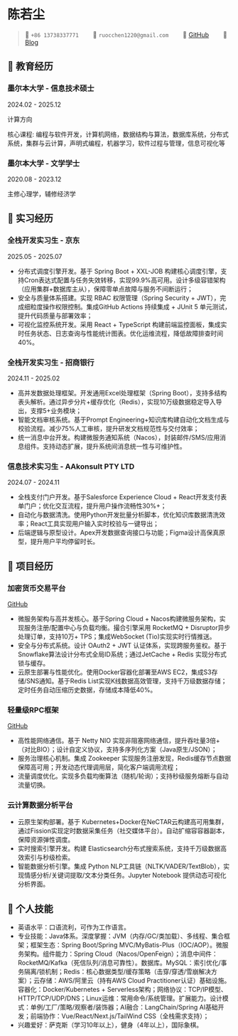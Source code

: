 # 陈若尘

> <span class="icon">&#xe60f;</span> `+86 13738337771`&emsp;&emsp;
> <span class="icon">&#xe7ca;</span> `ruocchen1220@gmail.com`&emsp;&emsp;
> <span class="icon">&#xe600;</span> <a href="https://github.com/Crc011220">GitHub</a>&emsp;&emsp;
> <span class="icon">&#xe673;</span> <a href="https://blog.rcchen.dpdns.org">Blog</a>


<!-- <img class="avatar" src=""> -->

## &#xe80c; 教育经历

<div class="entry-title">
    <h3>墨尔本大学 - 信息技术硕士</h3> 
    <p>2024.02 - 2025.12</p>
</div>
计算方向

核心课程: 编程与软件开发，计算机网络，数据结构与算法，数据库系统，分布式系统，集群与云计算，声明式编程，机器学习，软件过程与管理，信息可视化等
<div class="entry-title">
    <h3>墨尔本大学 - 文学学士</h3> 
    <p>2020.08 - 2023.12</p>
</div>
主修心理学，辅修经济学


## &#xe618; 实习经历

<div alt="entry-title">
    <h3>全栈开发实习生 - 京东</h3> 
    <p>2025.05 - 2025.07</p>
</div>

- 分布式调度引擎开发。基于 Spring Boot + XXL-JOB 构建核心调度引擎，支持Cron表达式配置与任务失效转移，实现99.9%高可用。设计多级容错架构（应用集群+数据库主从），保障零单点故障与服务不间断运行；
- 安全与质量体系搭建。实现 RBAC 权限管理（Spring Security + JWT），完成细粒度操作权限控制。集成GitHub Actions 持续集成 + JUnit 5 单元测试，提升代码质量与部署效率；
- 可视化监控系统开发。采用 React + TypeScript 构建前端监控面板，集成实时任务状态、日志查询与性能统计图表。优化运维流程，降低故障排查时间40%。

<div alt="entry-title">
    <h3>全栈开发实习生 - 招商银行</h3> 
    <p>2024.11 - 2025.02</p>
</div>

- 高并发数据处理框架。开发通用Excel处理框架（Spring Boot），支持多结构表头解析。通过异步分片+缓存优化（Redis），实现10万级数据稳定导入导出，支撑5+业务模块；
- 智能文档审核系统。基于Prompt Engineering+知识库构建自动化文档生成与校验流程。减少75%人工审核，提升研发文档规范性与交付效率；
- 统一消息中台开发。构建微服务通知系统（Nacos），封装邮件/SMS/应用消息组件。支持动态扩展，提升系统间消息统一性与可维护性。


<div class="entry-title">
    <h3>信息技术实习生 - AAkonsult PTY LTD</h3> 
    <p>2024.07 - 2024.11</p>
</div>

- 全栈支付门户开发。基于Salesforce Experience Cloud + React开发支付表单门户；优化交互流程，提升用户操作流畅性30%+；
- 自动化与数据清洗。使用Python开发批量分析脚本，优化知识库数据清洗效率；React工具实现用户输入实时校验与一键导出；
- 后端逻辑与原型设计。Apex开发数据查询接口与功能；Figma设计高保真原型，提升用户平均停留时长。



## &#xe635; 项目经历

<div class="entry-title">
    <h3>加密货币交易平台</h3>
    <a href="https://github.com/Crc011220/coin-exchange">GitHub</a>
</div>

- 微服务架构与高并发核心。基于Spring Cloud + Nacos构建微服务架构，实现服务注册/配置中心与负载均衡。撮合引擎采用 RocketMQ + Disruptor异步处理订单，支持10万+ TPS；集成WebSocket (Tio)实现实时行情推送。
- 安全与分布式系统。设计 OAuth2 + JWT 认证体系，实现跨服务鉴权。基于Snowflake算法设计分布式全局ID系统；通过JetCache + Redis 实现分布式锁与缓存。
- 云原生部署与性能优化。使用Docker容器化部署至AWS EC2，集成S3存储/SNS通知。基于Redis List实现K线数据高效管理，支持千万级数据存储；定时任务自动压缩历史数据，存储成本降低40%。

<div class="entry-title">
    <h3>轻量级RPC框架</h3> 
    <a href="https://github.com/Crc011220/RPC">GitHub</a>
</div>

- 高性能网络通信。基于 Netty NIO 实现非阻塞网络通信，提升吞吐量3倍+（对比BIO）；设计自定义协议，支持多序列化方案（Java原生/JSON）；
- 服务治理核心机制。集成 Zookeeper 实现服务注册发现，Redis缓存节点数据保障高可用；开发动态代理调用层，简化客户端调用流程；
- 流量调度优化。实现多负载均衡算法（随机/轮询）；支持秒级服务熔断与自动流量切换。



<div class="entry-title">
    <h3>云计算数据分析平台</h3> 
</div>

- 云原生架构部署。基于 Kubernetes+Docker在NeCTAR云构建高可用集群，通过Fission实现定时数据采集任务（社交媒体平台）。自动扩缩容容器副本，保障资源弹性调度。
- 实时搜索引擎开发。构建 Elasticsearch分布式搜索系统，支持千万级数据高效索引与秒级检索。
- 智能数据分析引擎。集成 Python NLP工具链（NLTK/VADER/TextBlob），实现情感分析/关键词提取/文本分类任务。Jupyter Notebook 提供动态可视化分析界面。


## &#xecfa; 个人技能
- 英语水平：口语流利，可作为工作语言。
- 专业技能：Java体系。深度掌握：JVM（内存/GC/类加载）、多线程、集合框架；框架生态：Spring Boot/Spring MVC/MyBatis-Plus（IOC/AOP）。微服务架构。组件能力：Spring Cloud（Nacos/OpenFeign）；消息中间件：RocketMQ/Kafka（死信队列/消息可靠性）。数据库。MySQL：索引优化/事务隔离/锁机制；Redis：核心数据类型/缓存策略（击穿/穿透/雪崩解决方案）；云存储：AWS/阿里云（持有AWS Cloud Practitioner认证）基础设施。容器化：Docker/Kubernetes + Serverless架构；网络协议：TCP/IP模型、HTTP/TCP/UDP/DNS；Linux运维：常用命令/系统管理。扩展能力。设计模式：单例/工厂/策略/观察者/装饰器；AI融合：LangChain/Spring AI基础开发；前端协作：Vue/React/Next.js/TailWind CSS（全栈需求支持）；
- 兴趣爱好：萨克斯（学习10年以上），健身（4年以上），国际象棋。
